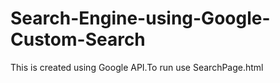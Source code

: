 # Search-Engine-using-Google-Custom-Search
This is created using Google API.To run 
  use SearchPage.html
